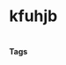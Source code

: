 # kfuhjb
<!--- desc --->

<!--- end_desc --->
```

```
#### Tags
<!--- tags --->

<!--- end_tags --->